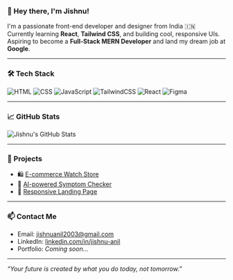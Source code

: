 ### 👋 Hey there, I'm Jishnu!

I'm a passionate front-end developer and designer from India 🇮🇳  
Currently learning **React**, **Tailwind CSS**, and building cool, responsive UIs.  
Aspiring to become a **Full-Stack MERN Developer** and land my dream job at **Google**.

---

### 🛠️ Tech Stack

![HTML](https://img.shields.io/badge/HTML5-E34F26?logo=html5&logoColor=fff&style=flat)
![CSS](https://img.shields.io/badge/CSS3-1572B6?logo=css3&logoColor=fff&style=flat)
![JavaScript](https://img.shields.io/badge/JavaScript-F7DF1E?logo=javascript&logoColor=000&style=flat)
![TailwindCSS](https://img.shields.io/badge/TailwindCSS-06B6D4?logo=tailwindcss&logoColor=fff&style=flat)
![React](https://img.shields.io/badge/React-20232a?logo=react&logoColor=61dafb&style=flat)
![Figma](https://img.shields.io/badge/Figma-F24E1E?logo=figma&logoColor=fff&style=flat)

---

### 📈 GitHub Stats

![Jishnu's GitHub Stats](https://github-readme-stats.vercel.app/api?username=jishnuanil2003&show_icons=true&theme=tokyonight)

---

### 💼 Projects

- 🛍️ [E-commerce Watch Store](https://github.com/jishnuanil2003/Expense-tracker)
- 🧠 [AI-powered Symptom Checker](https://github.com/jishnuanil2003/spotify-clone)
- 📝 [Responsive Landing Page](https://github.com/jishnuanil2003/responsive-landing-page)

---

### 📫 Contact Me

- Email: [jishnuanil2003@gmail.com](mailto:jishnuanil2003@gmail.com)
- LinkedIn: [linkedin.com/in/jishnu-anil](https://www.linkedin.com/in/jishnu-anil)
- Portfolio: _Coming soon..._

---

*“Your future is created by what you do today, not tomorrow.”*
